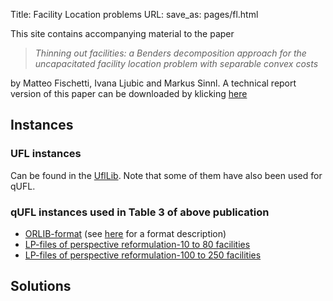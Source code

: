 Title: Facility Location problems
URL:
save_as: pages/fl.html

This site contains accompanying material to the paper

> *Thinning out facilities: a Benders decomposition approach for the uncapacitated facility location problem with separable convex costs*

by Matteo Fischetti, Ivana Ljubic and Markus Sinnl. A technical report version of this paper can be downloaded by klicking [here][1]

## Instances

### UFL instances

Can be found in the [UflLib][2]. Note that some of them have also been used for qUFL.

### qUFL instances used in Table 3 of above publication

*   [ORLIB-format][3] (see [here][4] for a format description)
*   [LP-files of perspective reformulation-10 to 80 facilities][5]
*   [LP-files of perspective reformulation-100 to 250 facilities][6]

## Solutions

[1]: ../pdfs/thinning_out_facilities.pdf
[2]: http://resources.mpi-inf.mpg.de/departments/d1/projects/benchmarks/UflLib/
[3]: http://homepage.univie.ac.at/markus.sinnl/wp-content/uploads/2015/05/qUFL.zip
[4]: http://resources.mpi-inf.mpg.de/departments/d1/projects/benchmarks/UflLib/data-format.html
[5]: http://homepage.univie.ac.at/markus.sinnl/wp-content/uploads/2015/05/qUFL10-80-lp.zip
[6]: http://homepage.univie.ac.at/markus.sinnl/wp-content/uploads/2015/05/qUFL100-250-lp.zip
